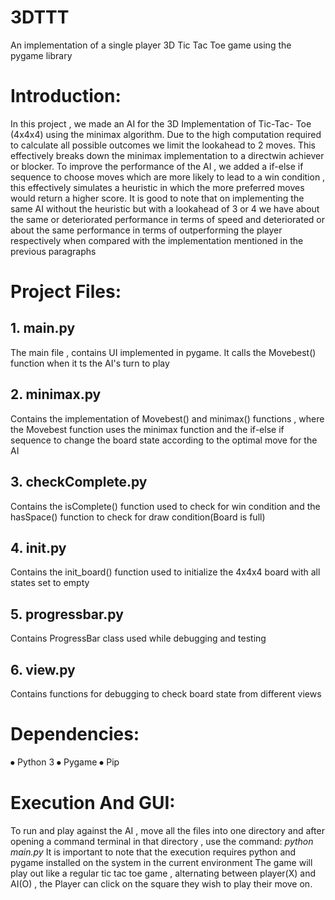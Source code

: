 # 3DTTT
An implementation of a single player 3D Tic Tac Toe game using  the pygame library

<h1>Introduction:</h1>
In this project , we made an AI for the 3D Implementation of Tic-Tac-
Toe (4x4x4) using the minimax algorithm. Due to the high
computation required to calculate all possible outcomes 
we limit the lookahead to 2 moves.
This effectively breaks down the minimax implementation to a directwin
achiever or blocker. To improve the performance of the AI , we
added a if-else if sequence to choose moves which are more likely to
lead to a win condition , this effectively simulates a heuristic in which
the more preferred moves would return a higher score.
It is good to note that on implementing the same AI without the
heuristic but with a lookahead of 3 or 4 we have about the same or
deteriorated performance in terms of speed and deteriorated or about
the same performance in terms of outperforming the player
respectively when compared with the implementation mentioned in
the previous paragraphs

<h1>Project Files:</h1>
<h2>1. main.py</h2>
The main file , contains UI implemented in pygame. It calls the Movebest()
function when it ts the AI's turn to play
<h2>2. minimax.py</h2>
Contains the implementation of Movebest() and minimax() functions ,
where the Movebest function uses the minimax function and the if-else if
sequence to change the board state according to the optimal move for the
AI
<h2>3. checkComplete.py</h2>
Contains the isComplete() function used to check for win condition and
the hasSpace() function to check for draw condition(Board is full)
<h2>4. init.py</h2>
Contains the init_board() function used to initialize the 4x4x4 board with
all states set to empty
<h2>5. progressbar.py</h2>
Contains ProgressBar class used while debugging and testing
<h2>6. view.py</h2>
Contains functions for debugging to check board state from different views

<h1>Dependencies:</h1>
⦁ Python 3
⦁ Pygame
⦁ Pip

<h1>Execution And GUI:</h1>
To run and play against the AI , move all the files into one directory
and after opening a command terminal in that directory , use the
command:
<i>python main.py</i>
It is important to note that the execution requires python and pygame
installed on the system in the current environment
The game will play out like a regular tic tac toe game , alternating
between player(X) and AI(O) , the Player can click on the square
they wish to play their move on.
